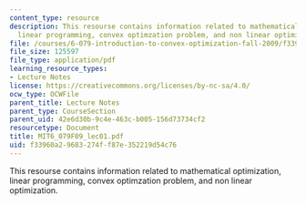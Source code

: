 ```yaml
---
content_type: resource
description: This resourse contains information related to mathematical optimization,
  linear programming, convex optimzation problem, and non linear optimization.
file: /courses/6-079-introduction-to-convex-optimization-fall-2009/f33960a29683274ff87e352219d54c76_MIT6_079F09_lec01.pdf
file_size: 125597
file_type: application/pdf
learning_resource_types:
- Lecture Notes
license: https://creativecommons.org/licenses/by-nc-sa/4.0/
ocw_type: OCWFile
parent_title: Lecture Notes
parent_type: CourseSection
parent_uid: 42e6d30b-9c4e-463c-b005-156d73734cf2
resourcetype: Document
title: MIT6_079F09_lec01.pdf
uid: f33960a2-9683-274f-f87e-352219d54c76
---
```

This resourse contains information related to mathematical optimization, linear programming, convex optimzation problem, and non linear optimization.
